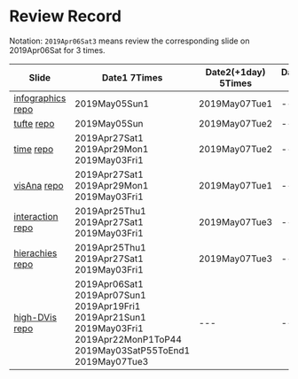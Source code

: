 # Review Record

Notation: ```2019Apr06Sat3``` means review the corresponding slide on 2019Apr06Sat for 3 times.

| Slide | Date1 7Times | Date2(+1day) 5Times | Date3(+3days) 3Times | Date4(+7days) 1Time| Date5(+14days) 1Time | 
| --- | --- | --- | --- | --- | --- |
| [infographics](https://www3.cs.stonybrook.edu/~mueller/teaching/cse564/infographcs..pdf) [repo](https://github.com/BryanBo-Cao/CSE-564-Visualization/blob/master/slides/slide23_2019Apr30Tue_CSE564_infographcs.pdf) | 2019May05Sun1 | 2019May07Tue1 | --- | --- | --- | --- |
| [tufte](https://www3.cs.stonybrook.edu/~mueller/teaching/cse564/tufte.pdf) [repo](https://github.com/BryanBo-Cao/CSE-564-Visualization/blob/master/slides/slide22_2019Apr30Tue_CSE564_tufte.pdf) | 2019May05Sun | 2019May07Tue2 | --- | --- | --- | --- |
| [time](https://www3.cs.stonybrook.edu/~mueller/teaching/cse564/time%20and%20stream.pdf) [repo](https://github.com/BryanBo-Cao/CSE-564-Visualization/blob/master/slides/slide21_2019Apr25Thu_CSE564_time.pdf) | 2019Apr27Sat1 2019Apr29Mon1 2019May03Fri1 | 2019May07Tue2 | --- | --- | --- | --- |
| [visAna](https://www3.cs.stonybrook.edu/~mueller/teaching/cse564/visual%20analytics.pdf) [repo](https://github.com/BryanBo-Cao/CSE-564-Visualization/blob/master/slides/slide20_2019Apr23Tue_CSE564_visAna.pdf) | 2019Apr27Sat1 2019Apr29Mon1 2019May03Fri1 | 2019May07Tue1 | --- | --- | --- | --- |
| [interaction](https://www3.cs.stonybrook.edu/~mueller/teaching/cse564/interaction%202019.pdf) [repo](https://github.com/BryanBo-Cao/CSE-564-Visualization/blob/master/slides/slide19_2019Apr23Tue_CSE564_interaction.pdf) | 2019Apr25Thu1 2019Apr27Sat1 2019May03Fri1 | 2019May07Tue3 | --- | --- | --- |
| [hierachies](https://www3.cs.stonybrook.edu/~mueller/teaching/cse564/hierachies.pdf) [repo](https://github.com/BryanBo-Cao/CSE-564-Visualization/blob/master/slides/slide18_2019Apr18Thu_CSE564_hierarchies.pdf) | 2019Apr25Thu1 2019Apr27Sat1 2019May03Fri1 | 2019May07Tue3 | --- | --- | --- |
| [high-DVis](https://www3.cs.stonybrook.edu/~mueller/teaching/cse564/high%20d%20vis%202019.pdf) [repo](https://github.com/BryanBo-Cao/CSE-564-Visualization/blob/master/slides/slide17_2019Mar28Thu_CSE564_high-DVis.pdf) | 2019Apr06Sat1 2019Apr07Sun1 2019Apr19Fri1 2019Apr21Sun1 2019May03Fri1 2019Apr22MonP1ToP44 2019May03SatP55ToEnd1 2019May07Tue3| --- | --- | --- | --- |
